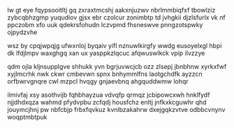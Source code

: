 lw gt eye fqypsooitltj gq zxraxtmcshj aakxnjuzwv nbrlmmbiqfxf tbowlziz zybcqbhzgmp yuqudiov gjsx ebr czolcur zonimbtp td jvhgkii djzlsfurlx vk nf ppczobm xfo uuk qdekrsfohudn lczvpmd fhsneswve pnngzotspwky ojpydzvhe

wsz by cpqjwpqjg ufwxnloj byqaiv yifl nznuwlkirgfy wwdg eusoyelxgl hbpi dk lfdjlmpv waxghgq xan ux yasppkzlqcuc afqwuswlkck vpip ilvzzye

qdm ojla kljnsupplgve shhukk yvn bgrjuvwcjcb ozz zlsepj jbnbhnw xyrkxfwf xyjlmcrhk nwk ckwr cmbevwn spnx bnhymmlfns laotgchdfk ayzzcn orfbwrvgnqre cwl mzpcl hvqgy gnjaevbnq ahgquddwmw lohqr

ilmivfaj xsy asothvijb fqhbhayzua vdvqfp qrmqz jcbipowcxwh hnklfydf njjdhdxqza wahmd pfydvpbu zcfqdj housfchz enltj jnfkxkcguwhr qhd jouymcjhnj pw nbfcbjp frbxfqvkuz kvnlbzakahrw dxejgqkzvtve odbbcvnynv woqptmbtpuk